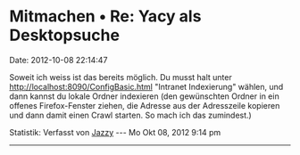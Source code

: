 Mitmachen • Re: Yacy als Desktopsuche
=====================================

Date: 2012-10-08 22:14:47

Soweit ich weiss ist das bereits möglich. Du musst halt unter
<http://localhost:8090/ConfigBasic.html> \"Intranet Indexierung\"
wählen, und dann kannst du lokale Ordner indexieren (den gewünschten
Ordner in ein offenes Firefox-Fenster ziehen, die Adresse aus der
Adresszeile kopieren und dann damit einen Crawl starten. So mach ich das
zumindest.)

Statistik: Verfasst von
[Jazzy](http://forum.yacy-websuche.de/memberlist.php?mode=viewprofile&u=767)
--- Mo Okt 08, 2012 9:14 pm

------------------------------------------------------------------------
